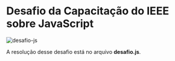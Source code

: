# Desafio da Capacitação do IEEE sobre JavaScript 

![desafio-js](https://github.com/sarahscampos/desafio-js-IEEE/assets/74733887/214bb90a-abd7-4d66-b891-3f2eca5b905c)

A resolução desse desafio está no arquivo **desafio.js**.
